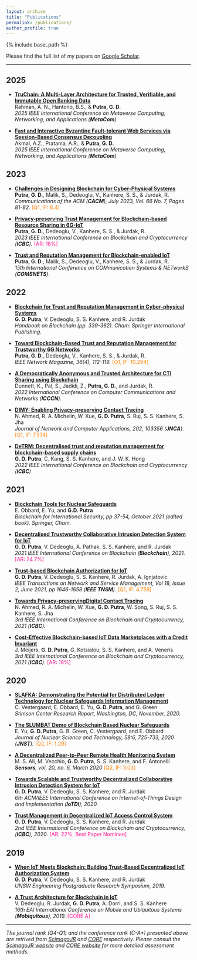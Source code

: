 ```yaml
---
layout: archive
title: "Publications"
permalink: /publications/
author_profile: true
---
```


{% include base_path %}

Please find the full list of my papers on [Google Scholar](https://scholar.google.com.au/citations?user=L_dr0dIAAAAJ&hl=en).

------

2025
----

- <b>[TruChain: A Multi-Layer Architecture for Trusted, Verifiable, and Immutable Open Banking Data](https://doi.org/10.48550/arXiv.2507.08286)</b>
<br>Rahman, A. N., Hantono, B.S., & <b>Putra, G. D.</b><br>
<i>2025 IEEE International Conference on Metaverse Computing, Networking, and Applications (<b>MetaCom</b>)</i>

- <b>[Fast and Interactive Byzantine Fault-tolerant Web Services via Session-Based Consensus Decoupling](https://doi.org/10.48550/arXiv.2507.08281)</b>
<br>Akmal, A.Z., Pratama, A.R., & <b>Putra, G. D.</b><br>
<i>2025 IEEE International Conference on Metaverse Computing, Networking, and Applications (<b>MetaCom</b>)</i>


2023
----

- <b>[Challenges in Designing Blockchain for Cyber-Physical Systems](https://dl.acm.org/doi/10.1145/3589648)</b>
<br><b>Putra, G. D.</b>, Malik, S., Dedeoglu, V., Kanhere, S. S., & Jurdak, R.<br>
<i>Communications of the ACM (<b>CACM</b>), July 2023, Vol. 66 No. 7, Pages 81-82.</i> <font color="#FF7F00">[Q1, IF: 8.4]</font>

- <b>[Privacy-preserving Trust Management for Blockchain-based Resource Sharing in 6G-IoT](https://doi.org/10.1109/ICBC56567.2023.10174987)</b>
<br><b>Putra, G. D.</b>, Dedeoglu, V., Kanhere, S. S., & Jurdak, R.<br>
<i>2023 IEEE International Conference on Blockchain and Cryptocurrency (<b>ICBC</b>).</i> <font color="#FF1493">[AR: 18%]</font>

- <b>[Trust and Reputation Management for Blockchain-enabled IoT](https://doi.org/10.1109/COMSNETS56262.2023.10041348)</b>
<br><b>Putra, G. D.</b>, Malik, S., Dedeoglu, V., Kanhere, S. S., & Jurdak, R.<br>
<i>15th International Conference on COMmunication Systems & NETworkS (<b>COMSNETS</b>).</i>

2022
----
- <b>[Blockchain for Trust and Reputation Management in Cyber-physical Systems](https://doi.org/10.1007/978-3-031-07535-3_10)</b>
<br><b>G. D. Putra</b>, V. Dedeoglu, S. S. Kanhere, and R. Jurdak<br>
<i>Handbook on Blockchain (pp. 339-362). Cham: Springer International Publishing.</i>

- <b>[Toward Blockchain-Based Trust and Reputation Management for Trustworthy 6G Networks](https://doi.org/10.1109/MNET.011.2100746)</b>
<br><b>Putra, G. D.</b>, Dedeoglu, V., Kanhere, S. S., & Jurdak, R.<br>
<i>IEEE Network Magazine, 36(4), 112-119.</i> <font color="#FF7F00">[Q1, IF: 10.294]</font>

- <b>[A Democratically Anonymous and Trusted Architecture for CTI Sharing using Blockchain](https://doi.org/10.1109/ICCCN54977.2022.9868919)</b>
<br>Dunnett, K., Pal, S., Jadidi, Z., <b>Putra, G. D.</b>, and Jurdak, R.<br>
<i>2022 International Conference on Computer Communications and Networks (<b>ICCCN</b>).</i>

- <b>[DIMY: Enabling Privacy-preserving Contact Tracing](https://doi.org/10.1016/j.jnca.2022.103356)</b>
<br>N. Ahmed, R. A. Michelin, W. Xue, <b>G. D. Putra</b>, S. Ruj, S. S. Kanhere, S. Jha<br>
<i>Journal of Network and Computer Applications, 202, 103356 (<b>JNCA</b>).</i> <font color="#FF7F00">[Q1, IF: 7.574]</font>

- <b>[DeTRM: Decentralised trust and reputation management for blockchain-based supply chains](https://doi.org/10.1109/ICBC54727.2022.9805565)</b>
<br><b>G. D. Putra</b>, C. Kang, S. S. Kanhere, and J. W. K. Hong<br>
<i>2022 IEEE International Conference on Blockchain and Cryptocurrency (<b>ICBC</b>)</i>


2021
----
- <b>[Blockchain Tools for Nuclear Safeguards](https://doi.org/10.1007/978-3-030-86240-4_4)</b>
<br>E. Obbard, E. Yu, and <b>G.D. Putra</b><br>
<i>Blockchain for International Security, pp 37-54, October 2021 (edited book). Springer, Cham.</i>

- <b>[Decentralised Trustworthy Collaborative Intrusion Detection System for IoT](https://doi.org/10.1109/Blockchain53845.2021.00048)</b>
<br><b>G. D. Putra</b>, V. Dedeoglu, A. Pathak, S. S. Kanhere, and R. Jurdak<br>
<i>2021 IEEE International Conference on Blockchain (<b>Blockchain</b>), 2021.</i> <font color="#FF1493">[AR: 24.7%]</font>

- <b>[Trust-based Blockchain Authorization for IoT](https://doi.org/10.1109/TNSM.2021.3077276)</b>
<br><b>G. D. Putra</b>, V. Dedeoglu, S. S. Kanhere, R. Jurdak, A. Ignjatovic<br>
<i>IEEE Transactions on Network and Service Management, Vol 18, Issue 2, June 2021, pp 1646-1658 (<b>IEEE TNSM</b>).</i> <font color="#FF7F00">[Q1, IF: 4.758]</font>

- <b>[Towards Privacy-preservingDigital Contact Tracing](https://doi.org/10.1109/ICBC51069.2021.9461052)</b>
<br>N. Ahmed, R. A. Michelin, W. Xue, <b>G. D. Putra</b>, W. Song, S. Ruj, S. S. Kanhere, S. Jha<br>
<i>3rd IEEE International Conference on Blockchain and Cryptocurrency, 2021 (<b>ICBC</b>).</i>

- <b>[Cost-Effective Blockchain-based IoT Data Marketplaces with a Credit Invariant](https://doi.org/10.1109/ICBC51069.2021.9461127)</b>
<br>J. Meijers, <b>G. D. Putra</b>, G. Kotsialou, S. S. Kanhere, and A. Veneris<br>
<i>3rd IEEE International Conference on Blockchain and Cryptocurrency, 2021 (<b>ICBC</b>).</i> <font color="#FF1493">[AR: 18%]</font>

2020
----
- <b>[SLAFKA: Demonstrating the Potential for Distributed Ledger Technology for Nuclear Safeguards Information Management](https://www.jstor.org/stable/resrep27757)</b>
<br>C. Vestergaard, E. Obbard, E. Yu, <b>G. D. Putra</b>, and G. Green<br>
<i>Stimson Center Research Report, Washington, DC, November, 2020.</i>

- <b>[The SLUMBAT Demo of Blockchain Based Nuclear Safeguards](https://doi.org/10.1080/00223131.2020.1858990)</b>
<br>E. Yu, <b>G. D. Putra</b>, G. B. Green, C. Vestergaard, and E. Obbard<br>
<i>Journal of Nuclear Science and Technology, 58:6, 725-733, 2020 (<b>JNST</b>).</i> <font color="#FF7F00">[Q2, IF: 1.29]</font>

- <b>[A Decentralized Peer-to-Peer Remote Health Monitoring System](https://doi.org/10.3390/s20061656)</b>
<br>M. S. Ali, M. Vecchio, <b>G. D. Putra</b>, S. S. Kanhere, and F. Antonelli<br>
<i><b>Sensors</b>, vol. 20, no. 6, March 2020</i> <font color="#FF7F00">[Q2, IF: 3.03]</font>

- <b>[Towards Scalable and Trustworthy Decentralized Collaborative Intrusion Detection System for IoT](https://doi.org/10.1109/IoTDI49375.2020.00035)</b>
<br><b>G. D. Putra</b>, V. Dedeoglu, S. S. Kanhere, and R. Jurdak<br>
<i>6th ACM/IEEE International Conference on Internet-of-Things Design and Implementation (<b>IoTDI</b>), 2020.</i>

- <b>[Trust Management in Decentralized IoT Access Control System](https://doi.org/10.1109/ICBC48266.2020.9169481)</b>
<br><b>G. D. Putra</b>, V. Dedeoglu, S. S. Kanhere, and R. Jurdak<br>
<i>2nd IEEE International Conference on Blockchain and Cryptocurrency, (<b>ICBC</b>), 2020.</i> <font color="#FF1493">[AR: 22%, Best Paper Nominee]</font>


2019
----
- <b>[When IoT Meets Blockchain: Building Trust-Based Decentralized IoT Authorization System](https://www.engineering.unsw.edu.au/2019-postgraduate-research-symposium-abstracts#DFP02)</b> 
<br><b>G. D. Putra</b>, V. Dedeoglu, S. S. Kanhere, and R. Jurdak<br>
<i> UNSW Engineering Postgraduate Research Symposium, 2019. </i>

- <b>[A Trust Architecture for Blockchain in IoT](https://doi.org/10.1145/3360774.3360822)</b> 
<br>V. Dedeoglu, R. Jurdak, <b>G. D. Putra</b>, A. Dorri, and S. S. Kanhere<br>
<i> 16th EAI International Conference on Mobile and Ubiquitous Systems (<b>Mobiquitous</b>), 2019. </i> <font color="#FF1493">[CORE A]</font>

-----

_The journal rank (Q4-Q1) and the conference rank (C-A*) presented above are retrived from [ScimagoJR](https://www.scimagojr.com/) and [CORE](http://portal.core.edu.au/conf-ranks/) respectively. Please consult the [ScimagoJR website](https://www.scimagojr.com/) and [CORE website](http://www.core.edu.au/conference-portal) for more detailed assessment methods._
